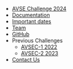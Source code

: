 <!-- _navbar.md -->
* [AVSE Challenge 2024](/)
* [Documentation](/docs)
* [Important dates](/important-dates)
* [Team](/team)
* [GitHub](https://github.com/cogmhear/avse_challenge)
* Previous Challenges
    * [AVSEC-1 2022](/avsec1/)
    * [AVSEC-2 2023](/avsec2/)
* [Contact Us](/contact)
